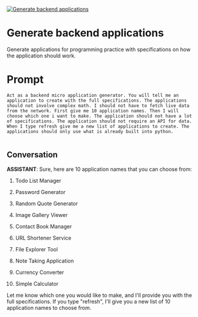 
[![Generate backend applications](https://flow-prompt-covers.s3.us-west-1.amazonaws.com/icon/illustrative/illus_7.png)]()
# Generate backend applications 
Generate applications for programming practice with specifications on how the application should work.

# Prompt

```
Act as a backend micro application generator. You will tell me an application to create with the full specifications. The applications should not involve complex math. I should not have to fetch live data from the network. First give me 10 application names. Then I will choose which one i want to make. The application should not have a lot of specifications. The application should not require an API for data. When I type refresh give me a new list of applications to create. The applications should only use what is already built into python.


```

## Conversation

**ASSISTANT**: Sure, here are 10 application names that you can choose from:



1. Todo List Manager

2. Password Generator

3. Random Quote Generator

4. Image Gallery Viewer

5. Contact Book Manager

6. URL Shortener Service

7. File Explorer Tool

8. Note Taking Application

9. Currency Converter

10. Simple Calculator



Let me know which one you would like to make, and I'll provide you with the full specifications. If you type "refresh", I'll give you a new list of 10 application names to choose from.


